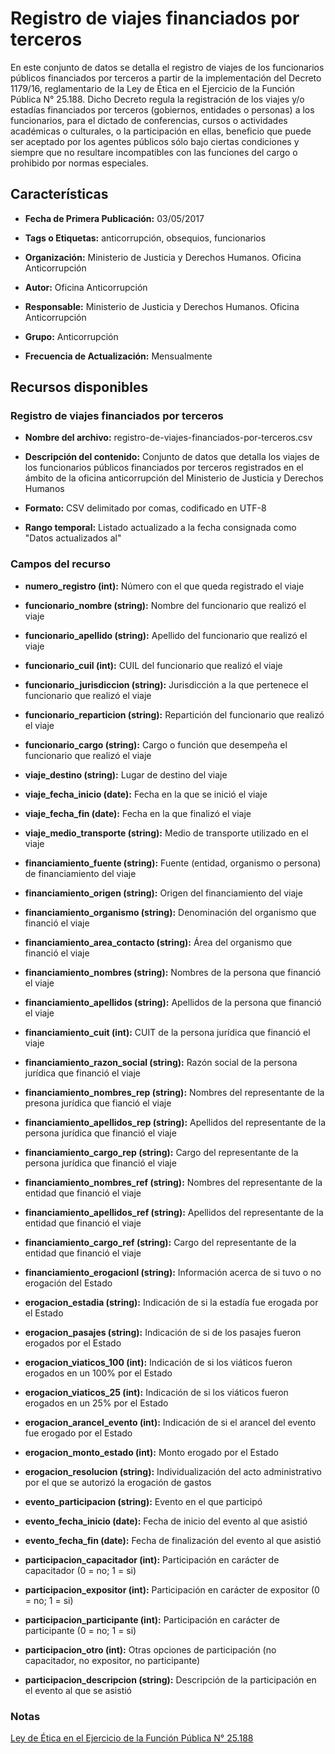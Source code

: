 Registro de viajes financiados por terceros
=============================================

En este conjunto de datos se detalla el registro de viajes de los funcionarios públicos financiados por terceros a partir de la implementación del Decreto 1179/16, reglamentario de la Ley de Ética en el Ejercicio de la Función Pública N° 25.188. 
Dicho Decreto regula la registración de los viajes y/o estadías financiados por terceros (gobiernos, entidades o personas) a los funcionarios, para el dictado de conferencias, cursos o actividades académicas o culturales, o la participación en ellas,  beneficio que puede ser aceptado por los agentes públicos sólo bajo ciertas condiciones y siempre que no resultare incompatibles con las funciones del cargo o prohibido por normas especiales.

Características
---------------
-   **Fecha de Primera Publicación:** 03/05/2017

-   **Tags o Etiquetas:** anticorrupción, obsequios, funcionarios

-   **Organización:** Ministerio de Justicia y Derechos Humanos. Oficina Anticorrupción

-   **Autor:** Oficina Anticorrupción

-   **Responsable:** Ministerio de Justicia y Derechos Humanos. Oficina Anticorrupción

-   **Grupo:** Anticorrupción

-   **Frecuencia de Actualización:** Mensualmente

Recursos disponibles
--------------------

### Registro de viajes financiados por terceros

-   **Nombre del archivo:** registro-de-viajes-financiados-por-terceros.csv

-   **Descripción del contenido:** Conjunto de datos que detalla los viajes de los funcionarios públicos financiados por terceros registrados en el ámbito de la oficina anticorrupción del Ministerio de Justicia y Derechos Humanos

-   **Formato:** CSV delimitado por comas, codificado en UTF-8

-   **Rango temporal:** Listado actualizado a la fecha consignada como "Datos actualizados al"

### Campos del recurso

-   **numero_registro (int):** Número con el que queda registrado el viaje

-   **funcionario_nombre (string):** Nombre del funcionario que realizó el viaje

-   **funcionario_apellido (string):** Apellido del funcionario que realizó el viaje

-   **funcionario_cuil (int):** CUIL del funcionario que realizó el viaje

-   **funcionario_jurisdiccion (string):** Jurisdicción a la que pertenece el funcionario que realizó el viaje

-   **funcionario_reparticion (string):** Repartición del funcionario que realizó el viaje

-   **funcionario_cargo (string):** Cargo o función que desempeña el funcionario que realizó el viaje

-   **viaje_destino (string):** Lugar de destino del viaje

-   **viaje_fecha_inicio (date):** Fecha en la que se inició el viaje

-   **viaje_fecha_fin (date):** Fecha en la que finalizó el viaje

-   **viaje_medio_transporte (string):** Medio de transporte utilizado en el viaje

-   **financiamiento_fuente (string):** Fuente (entidad, organismo o persona) de financiamiento del viaje

-   **financiamiento_origen (string):** Origen del financiamiento del viaje

-   **financiamiento_organismo (string):** Denominación del organismo que financió el viaje

-   **financiamiento_area_contacto (string):** Área del organismo que financió el viaje

-   **financiamiento_nombres (string):** Nombres de la persona que financió el viaje

-   **financiamiento_apellidos (string):** Apellidos de la persona que financió el viaje

-   **financiamiento_cuit (int):** CUIT de la persona jurídica que financió el viaje

-   **financiamiento_razon_social (string):** Razón social de la persona jurídica que financió el viaje

-   **financiamiento_nombres_rep (string):** Nombres del representante de la presona jurídica que fianció el viaje

-   **financiamiento_apellidos_rep (string):** Apellidos del representante de la persona jurídica que financió el viaje

-   **financiamiento_cargo_rep (string):** Cargo del representante de la persona jurídica que financió el viaje

-   **financiamiento_nombres_ref (string):** Nombres del representante de la entidad que financió el viaje

-   **financiamiento_apellidos_ref (string):** Apellidos del representante de la entidad que financió el viaje

-   **financiamiento_cargo_ref (string):** Cargo del representante de la entidad que financió el viaje

-   **financiamiento_erogacionl (string):** Información acerca de si tuvo o no erogación del Estado

-   **erogacion_estadia (string):** Indicación de si la estadía fue erogada por el Estado

-   **erogacion_pasajes (string):** Indicación de si de los pasajes fueron erogados por el Estado

-   **erogacion_viaticos_100 (int):** Indicación de si los viáticos fueron erogados en un 100% por el Estado

-   **erogacion_viaticos_25 (int):** Indicación de si los viáticos fueron erogados en un 25% por el Estado

-   **erogacion_arancel_evento (int):** Indicación de si el arancel del evento fue erogado por el Estado

-   **erogacion_monto_estado (int):** Monto erogado por el Estado

-   **erogacion_resolucion (string):** Individualización del acto administrativo por el que se autorizó la erogación de gastos

-   **evento_participacion (string):** Evento en el que participó

-   **evento_fecha_inicio (date):** Fecha de inicio del evento al que asistió

-   **evento_fecha_fin (date):** Fecha de finalización del evento al que asistió

-   **participacion_capacitador (int):** Participación en carácter de capacitador (0 = no; 1 = si)

-   **participacion_expositor (int):** Participación en carácter de expositor (0 = no; 1 = si)

-   **participacion_participante (int):** Participación en carácter de participante (0 = no; 1 = si)

-   **participacion_otro (int):** Otras opciones de participación (no capacitador, no expositor, no participante)

-   **participacion_descripcion (string):** Descripción de la participación en el evento al que se asistió 


### Notas

[Ley de Ética en el Ejercicio de la Función Pública N° 25.188](http://www.saij.gob.ar/1179-nacional-reglamentacion-articulo-18-regimen-obsequios-funcionarios-publicos-ley-etica-ejercicio-funcion-publica-25188-dn20160001179-2016-11-18/123456789-0abc-971-1000-6102soterced?q=%28numero-norma%3A1179%20%29%20AND%20titulo%3A%20R%E9gimen%20AND%20titulo%3A%20Obsequios%20AND%20titulo%3A%20Funcionarios%20AND%20titulo%3A%20P%FAblicos&o=0&f=Total%7CTipo%20de%20Documento/Legislaci%F3n/Decreto%7CFecha%7COrganismo%7CPublicaci%F3n%7CTema%7CEstado%20de%20Vigencia%7CAutor%7CJurisdicci%F3n/Nacional&t=2#CT001)

